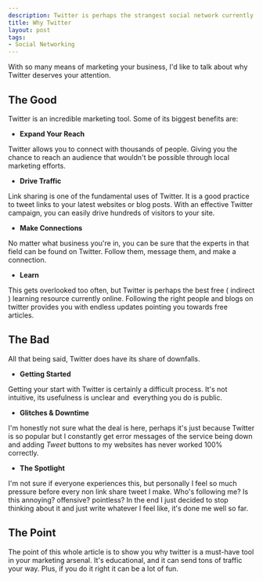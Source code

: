 ```yaml
--- 
description: Twitter is perhaps the strangest social network currently on the market. This article will show  why twitter is certainly worth your while.
title: Why Twitter
layout: post
tags: 
- Social Networking
---
```

With so many means of marketing your business, I'd like to talk about why Twitter deserves your attention.
## The Good
Twitter is an incredible marketing tool. Some of its biggest benefits are:

+ **Expand Your Reach**

Twitter allows you to connect with thousands of people. Giving you the chance to reach an audience that wouldn't be possible through local marketing efforts.

+ **Drive Traffic**

Link sharing is one of the fundamental uses of Twitter. It is a good practice to tweet links to your latest websites or blog posts. With an effective Twitter campaign, you can easily drive hundreds of visitors to your site.

+ **Make Connections**

No matter what business you're in, you can be sure that the experts in that field can be found on Twitter. Follow them, message them, and make a connection.

+ **Learn**

This gets overlooked too often, but Twitter is perhaps the best free ( indirect ) learning resource currently online. Following the right people and blogs on twitter provides you with endless updates pointing you towards free articles.

## The Bad

All that being said, Twitter does have its share of downfalls.

+ **Getting Started**

Getting your start with Twitter is certainly a difficult process. It's not intuitive, its usefulness is unclear and  everything you do is public.

+ **Glitches &amp; Downtime**

I'm honestly not sure what the deal is here, perhaps it's just because Twitter is so popular but I constantly get error messages of the service being down and adding *Tweet* buttons to my websites has never worked 100% correctly.

+ **The Spotlight**

I'm not sure if everyone experiences this, but personally I feel so much pressure before every non link share tweet I make. Who's following me? Is this annoying? offensive? pointless? In the end I just decided to stop thinking about it and just write whatever I feel like, it's done me well so far.

## The Point

The point of this whole article is to show you why twitter is a must-have tool in your marketing arsenal. It's educational, and it can send tons of traffic your way. Plus, if you do it right it can be a lot of fun.